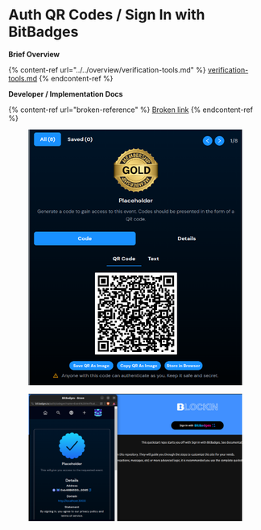 # Auth QR Codes / Sign In with BitBadges

**Brief Overview**

{% content-ref url="../../overview/verification-tools.md" %}
[verification-tools.md](../../overview/verification-tools.md)
{% endcontent-ref %}

**Developer / Implementation Docs**

{% content-ref url="broken-reference" %}
[Broken link](broken-reference)
{% endcontent-ref %}



<figure><img src="../../.gitbook/assets/image (1) (1) (1) (1) (1) (1) (1) (1) (1) (1) (1) (1) (1) (1).png" alt=""><figcaption></figcaption></figure>

<figure><img src="../../.gitbook/assets/image (2) (1) (1) (1) (1) (1) (1).png" alt=""><figcaption></figcaption></figure>

